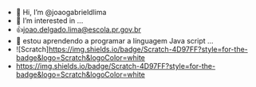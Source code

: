 - 👋 Hi, I’m @joaogabrieldlima
- 👀 I’m interested in ...
- :+1:joao.delgado.lima@escola.pr.gov.br
- 🌱 estou aprendendo a programar a línguagem Java script ...
-  ![Scratch]https://img.shields.io/badge/Scratch-4D97FF?style=for-the-badge&logo=Scratch&logoColor=white
-  https://img.shields.io/badge/Scratch-4D97FF?style=for-the-badge&logo=Scratch&logoColor=white

